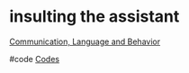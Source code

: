 # insulting the assistant
[Communication, Language and Behavior](output/themes/Communication,%20Language%20and%20Behavior.md)

#code [Codes](output/codes/Codes.md) 